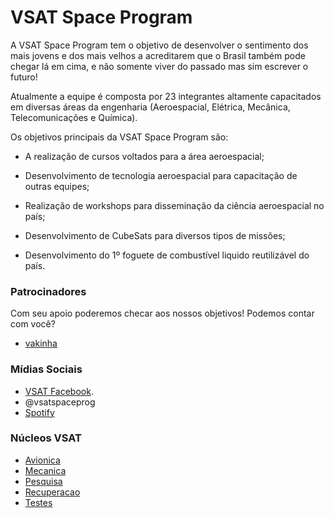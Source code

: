 # VSAT Space Program

A VSAT Space Program tem o objetivo de desenvolver o sentimento dos mais jovens e dos mais velhos a acreditarem que o Brasil também pode chegar lá em cima, e não somente viver do passado mas sim escrever o futuro!

Atualmente a equipe é composta por 23 integrantes altamente capacitados em diversas áreas da engenharia (Aeroespacial, Elétrica, Mecânica, Telecomunicações e Química). 

Os objetivos principais da VSAT Space Program são:


- A realização de cursos voltados para a área aeroespacial;

- Desenvolvimento de tecnologia aeroespacial para capacitação de outras equipes;

- Realização de workshops para disseminação da ciência aeroespacial no país;

- Desenvolvimento de CubeSats para diversos tipos de missões;

- Desenvolvimento do 1º foguete de combustível liquido reutilizável do país.


### Patrocinadores

Com seu apoio poderemos checar aos nossos objetivos!
Podemos contar com você?

* [vakinha](https://www.vakinha.com.br/vaquinha/vsat-space-program-seu-nome-no-espaco-projeto-cubesat)

### Mídias Sociais

* [VSAT Facebook](https://www.facebook.com/vsataerospace/).
* @vsatspaceprog
* [Spotify](https://lnkd.in/eaR_4qe)

### Núcleos VSAT

* [Avionica](https://github.com/VSAT-Space-Program/VSAT-M1/blob/master/Avionica)
* [Mecanica](https://github.com/VSAT-Space-Program/VSAT-M1/blob/master/Mecanica)
* [Pesquisa](https://github.com/VSAT-Space-Program/VSAT-M1/blob/master/Pesquisa) 
* [Recuperacao](https://github.com/VSAT-Space-Program/VSAT-M1/blob/master/Recuperacao)
* [Testes](https://github.com/VSAT-Space-Program/VSAT-M1/blob/master/Testes)



